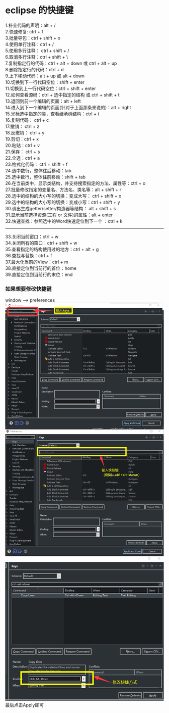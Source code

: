 # eclipse 的快捷键
  1.补全代码的声明：alt + /  
  2.快速修复: ctrl + 1  
  3.批量导包：ctrl + shift + o  
  4.使用单行注释：ctrl + /  
  5.使用多行注释： ctrl + shift + /  
  6.取消多行注释：ctrl + shift + \   
  7.复制指定行的代码：ctrl + alt + down 或 ctrl + alt + up  
  8.删除指定行的代码：ctrl + d  
  9.上下移动代码：alt + up  或 alt + down  
  10.切换到下一行代码空位：shift + enter  
  11.切换到上一行代码空位：ctrl + shift + enter  
  12.如何查看源码：ctrl + 选中指定的结构   或  ctrl + shift + t  
  13.退回到前一个编辑的页面：alt + left   
  14.进入到下一个编辑的页面(针对于上面那条来说的)：alt + right  
  15.光标选中指定的类，查看继承树结构：ctrl + t  
  16.复制代码： ctrl + c  
  17.撤销： ctrl + z  
  18.反撤销： ctrl + y  
  19.剪切：ctrl + x   
  20.粘贴：ctrl + v  
  21.保存： ctrl + s  
  22.全选：ctrl + a  
  23.格式化代码： ctrl + shift + f  
  24.选中数行，整体往后移动：tab  
  25.选中数行，整体往前移动：shift + tab  
  26.在当前类中，显示类结构，并支持搜索指定的方法、属性等：ctrl + o  
  27.批量修改指定的变量名、方法名、类名等：alt + shift + r  
  28.选中的结构的大小写的切换：变成大写： ctrl + shift + x  
  29.选中的结构的大小写的切换：变成小写：ctrl + shift + y  
  30.调出生成getter/setter/构造器等结构： alt + shift + s  
  31.显示当前选择资源(工程 or 文件)的属性：alt + enter  
  32.快速查找：参照选中的Word快速定位到下一个 ：ctrl + k

  <hr/>

  33.关闭当前窗口：ctrl + w  
  34.关闭所有的窗口：ctrl + shift + w  
  35.查看指定的结构使用过的地方：ctrl + alt + g  
  36.查找与替换：ctrl + f  
  37.最大化当前的View：ctrl + m  
  38.直接定位到当前行的首位：home    
  39.直接定位到当前行的末位：end  

### 如果想要修改快捷键
window ——> preferences 
![](keys1.png)  
![](keys2.png)  
![](keys3.png)  
最后点击Apply即可  